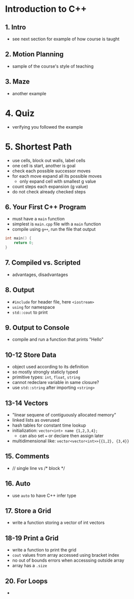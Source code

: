 # Introduction to C++

## 1. Intro
- see next section for example of how course is taught

## 2. Motion Planning
- sample of the course's style of teaching

## 3. Maze
- another example

# 4. Quiz
- verifying you followed the example

# 5. Shortest Path
- use cells, block out walls, label cells
- one cell is start, another is goal
- check each possible successor moves
- for each move expand all its possible moves
    - only expand cell with smallest g value
- count steps each expansion (g value)
- do not check already checked steps

## 6. Your First C++ Program
- must have a `main` function
- simplest is `main.cpp` file with a `main` function
- compile using `g++`, run the file that output
```C++
int main() {
    return 0;
}
```

## 7. Compiled vs. Scripted
- advantages, disadvantages

## 8. Output
- `#include` for header file, here `<iostream>`
- `using` for namespace
- `std::cout` to print

## 9. Output to Console
- compile and run a function that prints "Hello"

## 10-12 Store Data
- object used according to its definition
- so mostly strongly staticly typed
- primitive types: `int`, `float`, `string`
- cannot redeclare variable in same closure?
- use `std::string` after importing `<string>`

## 13-14 Vectors
- "linear sequene of contiguously allocated memory"
- linked lists as overused
- hash tables for constant time lookup
- initialization: `vector<int> name {1,2,3,4};`
    - can also set `=` or declare then assign later
- multidimensional like: `vector<vector<int>>{{1,2}, {3,4}}`

## 15. Comments
- // single line vs /* block */

## 16. Auto
- use `auto` to have C++ infer type

## 17. Store a Grid
- write a function storing a vector of int vectors

## 18-19 Print a Grid
- write a function to print the grid
- `cout` values from array accessed using bracket index
- no out of bounds errors when accesssing outside array
- array has a `.size`

## 20. For Loops
- 
